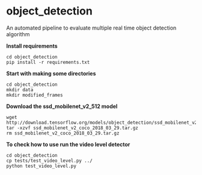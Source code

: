 # object_detection
An automated pipeline to evaluate multiple real time object detection algorithm

**Install requirements**
 ```
cd object_detection
pip install -r requirements.txt
 ```

**Start with making some directories**

```
cd object_detection
mkdir data
mkdir modified_frames
```

**Download the ssd_mobilenet_v2_512 model**

```
wget http://download.tensorflow.org/models/object_detection/ssd_mobilenet_v2_coco_2018_03_29.tar.gz
tar -xzvf ssd_mobilenet_v2_coco_2018_03_29.tar.gz
rm ssd_mobilenet_v2_coco_2018_03_29.tar.gz
```

**To check how to use run the video level detector**

```
cd object_detection
cp tests/test_video_level.py ../
python test_video_level.py
```


